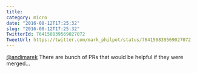 ```yaml
---
title: 
category: micro
date: "2016-08-12T17:25:32"
slug: "2016-08-12T17:25:32"
TwitterId: 764150839569027072
TweetUrl: https://twitter.com/mark_philpot/status/764150839569027072
---
```


[@andimarek](https://twitter.com/andimarek) There are bunch of PRs that would be
helpful if they were merged...
